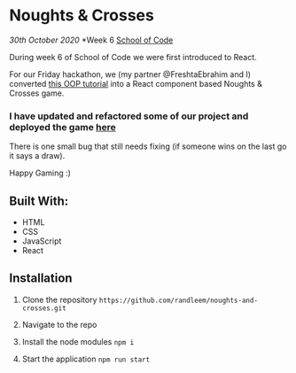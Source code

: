 # Noughts & Crosses

*30th October 2020*
*Week 6 [School of Code](https://www.schoolofcode.co.uk)

During week 6 of School of Code we were first introduced to React. 

For our Friday hackathon, we (my partner @FreshtaEbrahim and I) converted [this OOP tutorial](https://reactjs.org/tutorial/tutorial.html) into a React component based Noughts & Crosses game.

### I have updated and refactored some of our project and deployed the game [here](https://elephants-and-giraffes.netlify.app/)

There is one small bug that still needs fixing (if someone wins on the last go it says a draw).

Happy Gaming :)

## Built With:

- HTML
- CSS
- JavaScript
- React

## Installation

1. Clone the repository
```https://github.com/randleem/noughts-and-crosses.git```

2. Navigate to the repo

3. Install the node modules
```npm i```

4. Start the application
```npm run start```
